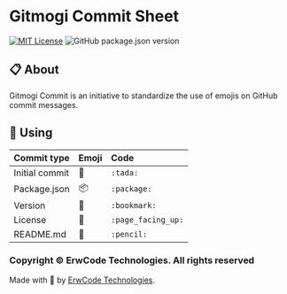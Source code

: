 # Gitmogi Commit Sheet

[![MIT License][mit-license-image]][mit-license-url]
![GitHub package.json version][version-url]

## 📋 About

Gitmogi Commit is an initiative to standardize the use of emojis on GitHub commit messages.


## 🎯 Using

| Commit type                | Emoji                | Code                 |
|:---------------------------|:---------------------|:---------------------|
| Initial commit             | :tada:               | `:tada:`             |
| Package.json               | :package:            | `:package:`          |
| Version                    | :bookmark:           | `:bookmark:`         |
| License                    | :page_facing_up:     | `:page_facing_up:`   |
| README.md                  | :pencil:             | `:pencil:`           |


### Copyright © ErwCode Technologies. All rights reserved

Made with 💖 by [ErwCode Technologies](https://erwcode.com/).


[mit-license-image]: https://img.shields.io/github/license/erwcode/gitmogi-commit.svg
[mit-license-url]: https://github.com/erwcode/gitmogi-commit/blob/master/LICENSE

[version-url]: https://img.shields.io/github/package-json/v/erwcode/gitmogi-commit.svg?color=red
